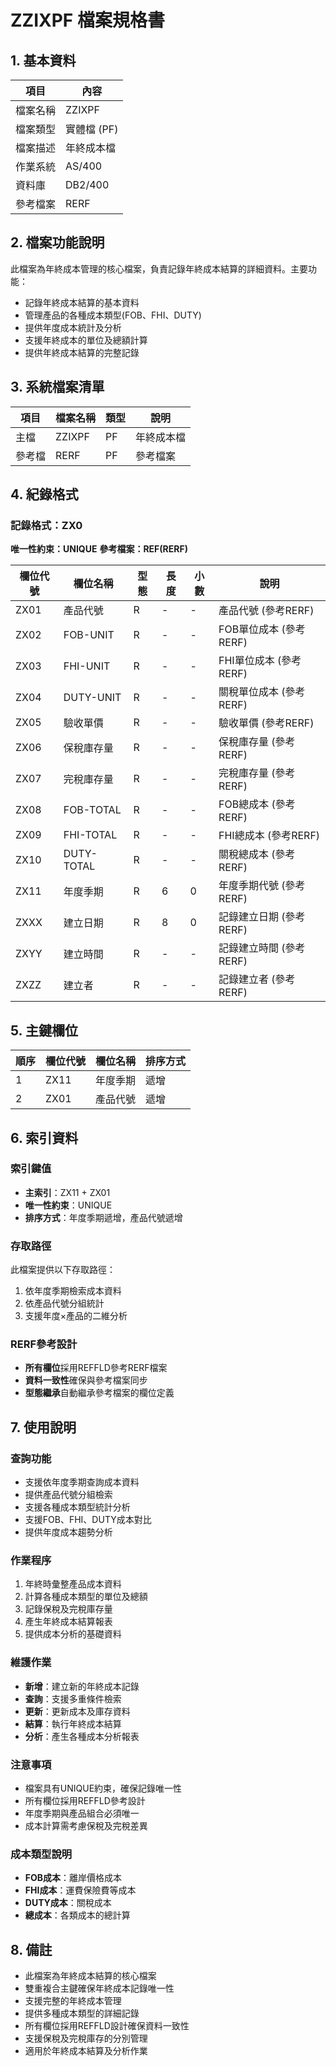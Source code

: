 # ZZIXPF 檔案規格書

## 1. 基本資料

| 項目 | 內容 |
|------|------|
| 檔案名稱 | ZZIXPF |
| 檔案類型 | 實體檔 (PF) |
| 檔案描述 | 年終成本檔 |
| 作業系統 | AS/400 |
| 資料庫 | DB2/400 |
| 參考檔案 | RERF |

## 2. 檔案功能說明

此檔案為年終成本管理的核心檔案，負責記錄年終成本結算的詳細資料。主要功能：
- 記錄年終成本結算的基本資料
- 管理產品的各種成本類型(FOB、FHI、DUTY)
- 提供年度成本統計及分析
- 支援年終成本的單位及總額計算
- 提供年終成本結算的完整記錄

## 3. 系統檔案清單

| 項目 | 檔案名稱 | 類型 | 說明 |
|------|----------|------|------|
| 主檔 | ZZIXPF | PF | 年終成本檔 |
| 參考檔 | RERF | PF | 參考檔案 |

## 4. 紀錄格式

### 記錄格式：ZX0
**唯一性約束：UNIQUE**
**參考檔案：REF(RERF)**

| 欄位代號 | 欄位名稱 | 型態 | 長度 | 小數 | 說明 |
|----------|----------|------|------|------|------|
| ZX01 | 產品代號 | R | - | - | 產品代號 (參考RERF) |
| ZX02 | FOB-UNIT | R | - | - | FOB單位成本 (參考RERF) |
| ZX03 | FHI-UNIT | R | - | - | FHI單位成本 (參考RERF) |
| ZX04 | DUTY-UNIT | R | - | - | 關稅單位成本 (參考RERF) |
| ZX05 | 驗收單價 | R | - | - | 驗收單價 (參考RERF) |
| ZX06 | 保稅庫存量 | R | - | - | 保稅庫存量 (參考RERF) |
| ZX07 | 完稅庫存量 | R | - | - | 完稅庫存量 (參考RERF) |
| ZX08 | FOB-TOTAL | R | - | - | FOB總成本 (參考RERF) |
| ZX09 | FHI-TOTAL | R | - | - | FHI總成本 (參考RERF) |
| ZX10 | DUTY-TOTAL | R | - | - | 關稅總成本 (參考RERF) |
| ZX11 | 年度季期 | R | 6 | 0 | 年度季期代號 (參考RERF) |
| ZXXX | 建立日期 | R | 8 | 0 | 記錄建立日期 (參考RERF) |
| ZXYY | 建立時間 | R | - | - | 記錄建立時間 (參考RERF) |
| ZXZZ | 建立者 | R | - | - | 記錄建立者 (參考RERF) |

## 5. 主鍵欄位

| 順序 | 欄位代號 | 欄位名稱 | 排序方式 |
|------|----------|----------|----------|
| 1 | ZX11 | 年度季期 | 遞增 |
| 2 | ZX01 | 產品代號 | 遞增 |

## 6. 索引資料

### 索引鍵值
- **主索引**：ZX11 + ZX01
- **唯一性約束**：UNIQUE
- **排序方式**：年度季期遞增，產品代號遞增

### 存取路徑
此檔案提供以下存取路徑：
1. 依年度季期檢索成本資料
2. 依產品代號分組統計
3. 支援年度×產品的二維分析

### RERF參考設計
- **所有欄位**採用REFFLD參考RERF檔案
- **資料一致性**確保與參考檔案同步
- **型態繼承**自動繼承參考檔案的欄位定義

## 7. 使用說明

### 查詢功能
- 支援依年度季期查詢成本資料
- 提供產品代號分組檢索
- 支援各種成本類型統計分析
- 支援FOB、FHI、DUTY成本對比
- 提供年度成本趨勢分析

### 作業程序
1. 年終時彙整產品成本資料
2. 計算各種成本類型的單位及總額
3. 記錄保稅及完稅庫存量
4. 產生年終成本結算報表
5. 提供成本分析的基礎資料

### 維護作業
- **新增**：建立新的年終成本記錄
- **查詢**：支援多重條件檢索
- **更新**：更新成本及庫存資料
- **結算**：執行年終成本結算
- **分析**：產生各種成本分析報表

### 注意事項
- 檔案具有UNIQUE約束，確保記錄唯一性
- 所有欄位採用REFFLD參考設計
- 年度季期與產品組合必須唯一
- 成本計算需考慮保稅及完稅差異

### 成本類型說明
- **FOB成本**：離岸價格成本
- **FHI成本**：運費保險費等成本  
- **DUTY成本**：關稅成本
- **總成本**：各類成本的總計算

## 8. 備註

- 此檔案為年終成本結算的核心檔案
- 雙重複合主鍵確保年終成本記錄唯一性
- 支援完整的年終成本管理
- 提供多種成本類型的詳細記錄
- 所有欄位採用REFFLD設計確保資料一致性
- 支援保稅及完稅庫存的分別管理
- 適用於年終成本結算及分析作業 